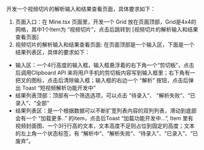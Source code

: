开发一个视频切片的解析输入和结果查看页面，具体要求如下：
1. 页面入口：在 Mine.tsx 页面里，开发一个 Grid 放在页面顶部，Grid是4x4的网格，其中1个Item为 “视频切片”，点击后跳转到 [视频切片的解析输入和结果查看页面]
2. 视频切片的解析输入和结果查看页面: 在页面顶部是一个输入区，下面是一个结果列表区，具体的要求如下：
- 输入区：一个4行高度的输入框，输入框悬浮着的右下角一个“剪切板”，点击后调用Clipboard API 来将用户手机的剪切板内容写到输入框里；右下角有一把叉的图标，点击后清除输入框；输入框的右边一个 “解析” 按钮，点击后弹出 Toast “短视频解析功能开发中”
- 结果列表顶部：顶部有一个筛选选项，可以点击 “待录入”、 “解析失败”、“已录入”、“全部”
- 结果列表区：是一个根据数据可以不断扩宽列表内容的双列列表，滑动到底部会有一个 “加载更多..” 的item，点击后Toast “加载功能开发中...”, Item 里有 视频封面图、一个3行行高的文本，文本高度不足则占位到固定的高度；文本的左上角一个状态标签，有 “解析中”、“解析失败”、“待录入”、“已录入”、“已废弃”。